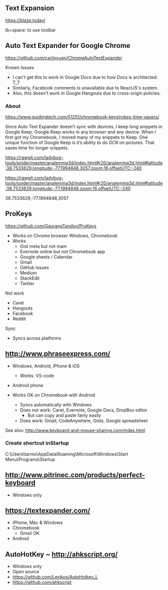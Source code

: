 

## Text Expansion

https://blaze.today/

tb+space: to use toolbar


## Auto Text Expander for Google Chrome

https://github.com/carlinyuen/ChromeAutoTextExpander

Known Issues
* I can't get this to work in Google Docs due to how Docs is architected. T_T
* Similarly, Facebook comments is unavailable due to ReactJS's system.
* Also, this doesn't work in Google Hangouts due to cross-origin policies.

### About

https://www.guidingtech.com/51251/chromebook-keystrokes-time-savers/

Since Auto Text Expander doesn’t sync with devices, I keep long snippets in Google Keep. Google Keep works in any browser and any device. When I first got my Chromebook, I moved many of my snippets to Keep. One unique function of Google Keep is it’s ability to do OCR on pictures. That saves time for longer snippets.

https://rawgit.com/ladybug-tools/spider/master/analemma3d/index.html#r20/analemma3d.html#latitude:38.7533629,longitude:-77.1994848,3057,zoom:16,offsetUTC:-240


https://rawgit.com/ladybug-tools/spider/master/analemma3d/index.html#r20/analemma3d.html#latitude:38.7533629,longitude:-77.1994848,zoom:16,offsetUTC:-240

38.7533629,-77.1994848,3057
## ProKeys

https://github.com/GaurangTandon/ProKeys

* Works on Chrome browser Windows, Chromebook
* Works
	* Gist meta but not main
	* Evernote online but not Chromebook app
	* Google sheets / Calendar
	* Gmail
	* GitHub Issues
	* Medium
	* StackEdit
	* Twitter


Not work
* Caret
* Hangouts
* Facebook
* Reddit

Sync
* Syncs across platforms



## http://www.phraseexpress.com/


* Windows, Android, iPhone & iOS
	* Works: VS-code
* Android phone

* Works OK on Chromebook with Android
	* Syncs automatically with Windows
	* Does not work: Caret, Evernote, Google Docs, DropBox editor
		* But can copy and paste fairly easily
	* Does work: Gmail, CodeAnywhere, Gists, Google spreadsheet

See also: http://www.keyboard-and-mouse-sharing.com/index.html

### Create shortcut inStartup

C:\Users\tarmo\AppData\Roaming\Microsoft\Windows\Start Menu\Programs\Startup



## http://www.pitrinec.com/products/perfect-keyboard

* Windows only


## https://textexpander.com/

* iPhone, Mac & Windows
* Chromebook
	* Gmail OK
* Android


## AutoHotKey ~ http://ahkscript.org/

* Windows only
* Open source
* https://github.com/Lexikos/AutoHotkey_L
* https://github.com/ahkscript


